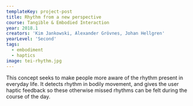 ```yaml
---
templateKey: project-post
title: Rhythm from a new perspective
course: Tangible & Embodied Interaction
year: 2018.1
creators: 'Kim Jankowski, Alexander Grövnes, Johan Hellgren'
yearLevel: 'Second'
tags:
  - embodiment
  - haptics
image: tei-rhythm.jpg
---
```


This concept seeks to make people more aware of the rhythm present in everyday life. It detects rhythm in bodily movement, and gives the user haptic feedback so these otherwise missed rhythms can be felt during the course of the day. 

<MauVideo id="0_qzh5yf1m" />

